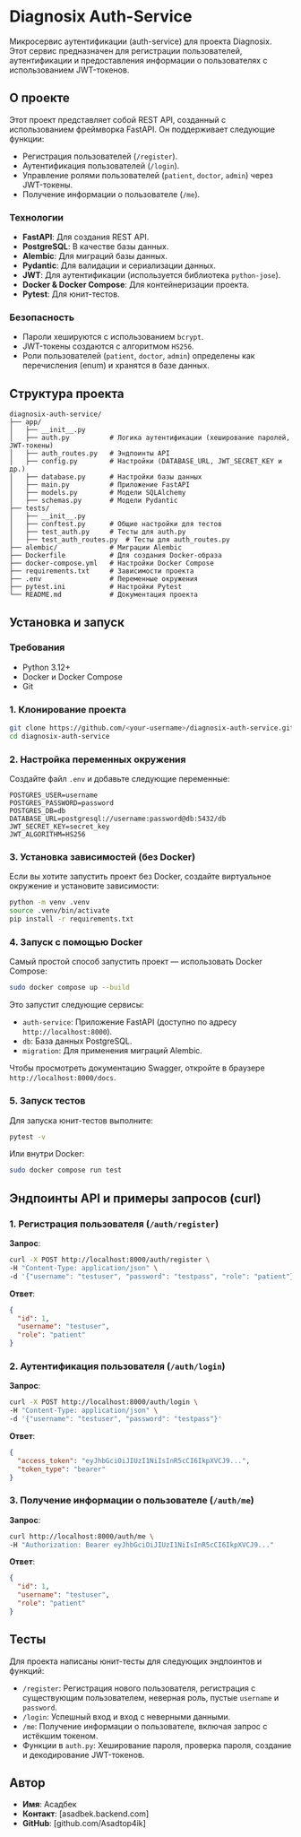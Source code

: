 # Diagnosix Auth-Service

Микросервис аутентификации (auth-service) для проекта Diagnosix. Этот сервис предназначен для регистрации пользователей, аутентификации и предоставления информации о пользователях с использованием JWT-токенов.

## О проекте

Этот проект представляет собой REST API, созданный с использованием фреймворка FastAPI. Он поддерживает следующие функции:

- Регистрация пользователей (`/register`).
- Аутентификация пользователей (`/login`).
- Управление ролями пользователей (`patient`, `doctor`, `admin`) через JWT-токены.
- Получение информации о пользователе (`/me`).

### Технологии

- **FastAPI**: Для создания REST API.
- **PostgreSQL**: В качестве базы данных.
- **Alembic**: Для миграций базы данных.
- **Pydantic**: Для валидации и сериализации данных.
- **JWT**: Для аутентификации (используется библиотека `python-jose`).
- **Docker & Docker Compose**: Для контейнеризации проекта.
- **Pytest**: Для юнит-тестов.

### Безопасность

- Пароли хешируются с использованием `bcrypt`.
- JWT-токены создаются с алгоритмом `HS256`.
- Роли пользователей (`patient`, `doctor`, `admin`) определены как перечисления (enum) и хранятся в базе данных.

## Структура проекта

```
diagnosix-auth-service/
├── app/
│   ├── __init__.py
│   ├── auth.py          # Логика аутентификации (хеширование паролей, JWT-токены)
│   ├── auth_routes.py   # Эндпоинты API
│   ├── config.py        # Настройки (DATABASE_URL, JWT_SECRET_KEY и др.)
│   ├── database.py      # Настройки базы данных
│   ├── main.py          # Приложение FastAPI
│   ├── models.py        # Модели SQLAlchemy
│   ├── schemas.py       # Модели Pydantic
├── tests/
│   ├── __init__.py
│   ├── conftest.py      # Общие настройки для тестов
│   ├── test_auth.py     # Тесты для auth.py
│   ├── test_auth_routes.py  # Тесты для auth_routes.py
├── alembic/             # Миграции Alembic
├── Dockerfile           # Для создания Docker-образа
├── docker-compose.yml   # Настройки Docker Compose
├── requirements.txt     # Зависимости проекта
├── .env                 # Переменные окружения
├── pytest.ini           # Настройки Pytest
└── README.md            # Документация проекта
```

## Установка и запуск

### Требования

- Python 3.12+
- Docker и Docker Compose
- Git

### 1. Клонирование проекта

```bash
git clone https://github.com/<your-username>/diagnosix-auth-service.git
cd diagnosix-auth-service
```

### 2. Настройка переменных окружения

Создайте файл `.env` и добавьте следующие переменные:

```env
POSTGRES_USER=username
POSTGRES_PASSWORD=password
POSTGRES_DB=db
DATABASE_URL=postgresql://username:password@db:5432/db
JWT_SECRET_KEY=secret_key
JWT_ALGORITHM=HS256
```

### 3. Установка зависимостей (без Docker)

Если вы хотите запустить проект без Docker, создайте виртуальное окружение и установите зависимости:

```bash
python -m venv .venv
source .venv/bin/activate
pip install -r requirements.txt
```

### 4. Запуск с помощью Docker

Самый простой способ запустить проект — использовать Docker Compose:

```bash
sudo docker compose up --build
```

Это запустит следующие сервисы:
- `auth-service`: Приложение FastAPI (доступно по адресу `http://localhost:8000`).
- `db`: База данных PostgreSQL.
- `migration`: Для применения миграций Alembic.

Чтобы просмотреть документацию Swagger, откройте в браузере `http://localhost:8000/docs`.

### 5. Запуск тестов

Для запуска юнит-тестов выполните:

```bash
pytest -v
```

Или внутри Docker:

```bash
sudo docker compose run test
```

## Эндпоинты API и примеры запросов (curl)

### 1. Регистрация пользователя (`/auth/register`)

**Запрос**:
```bash
curl -X POST http://localhost:8000/auth/register \
-H "Content-Type: application/json" \
-d '{"username": "testuser", "password": "testpass", "role": "patient"}'
```

**Ответ**:
```json
{
  "id": 1,
  "username": "testuser",
  "role": "patient"
}
```

### 2. Аутентификация пользователя (`/auth/login`)

**Запрос**:
```bash
curl -X POST http://localhost:8000/auth/login \
-H "Content-Type: application/json" \
-d '{"username": "testuser", "password": "testpass"}'
```

**Ответ**:
```json
{
  "access_token": "eyJhbGciOiJIUzI1NiIsInR5cCI6IkpXVCJ9...",
  "token_type": "bearer"
}
```

### 3. Получение информации о пользователе (`/auth/me`)

**Запрос**:
```bash
curl http://localhost:8000/auth/me \
-H "Authorization: Bearer eyJhbGciOiJIUzI1NiIsInR5cCI6IkpXVCJ9..."
```

**Ответ**:
```json
{
  "id": 1,
  "username": "testuser",
  "role": "patient"
}
```

## Тесты

Для проекта написаны юнит-тесты для следующих эндпоинтов и функций:
- `/register`: Регистрация нового пользователя, регистрация с существующим пользователем, неверная роль, пустые `username` и `password`.
- `/login`: Успешный вход и вход с неверными данными.
- `/me`: Получение информации о пользователе, включая запрос с истёкшим токеном.
- Функции в `auth.py`: Хеширование пароля, проверка пароля, создание и декодирование JWT-токенов.


## Автор

- **Имя**: Асадбек
- **Контакт**: [asadbek.backend.com]
- **GitHub**: [github.com/Asadtop4ik] 
